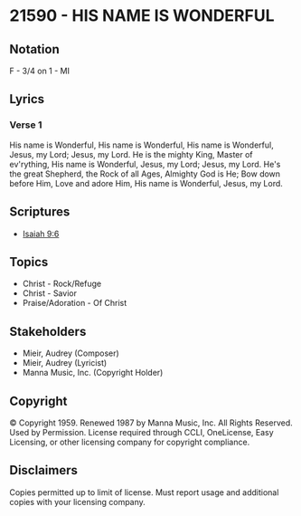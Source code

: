 # 21590 - HIS NAME IS WONDERFUL

## Notation

F - 3/4 on 1 - MI

## Lyrics

### Verse 1

His name is Wonderful, His name is Wonderful, His name is Wonderful, Jesus, my Lord; Jesus, my Lord.  He is the mighty King, Master of ev'rything, His name is Wonderful, Jesus, my Lord; Jesus, my Lord.
He's the great Shepherd, the Rock of all Ages, Almighty God is He; Bow down before Him, Love and adore Him, His name is Wonderful, Jesus, my Lord. 


## Scriptures

- [Isaiah 9:6](https://www.biblegateway.com/passage/?search=Isaiah%209%3A6)

## Topics

- Christ - Rock/Refuge
- Christ - Savior
- Praise/Adoration - Of Christ

## Stakeholders

- Mieir, Audrey (Composer)
- Mieir, Audrey (Lyricist)
- Manna Music, Inc. (Copyright Holder)

## Copyright

© Copyright 1959. Renewed 1987 by Manna Music, Inc. All Rights Reserved. Used by Permission.
License required through CCLI, OneLicense, Easy Licensing, or other licensing company for copyright compliance.

## Disclaimers

Copies permitted up to limit of license. 
Must report usage and additional copies with your licensing company.

